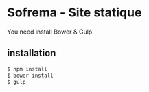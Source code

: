 Sofrema - Site statique
=========
You need install Bower & Gulp

installation
-----
```bash
$ npm install
$ bower install
$ gulp
```

